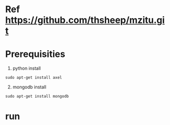# Ref https://github.com/thsheep/mzitu.git

# Prerequisities 
1. python install
```
sudo apt-get install axel
```

2. mongodb install 
```
sudo apt-get install mongodb
```

# run 
